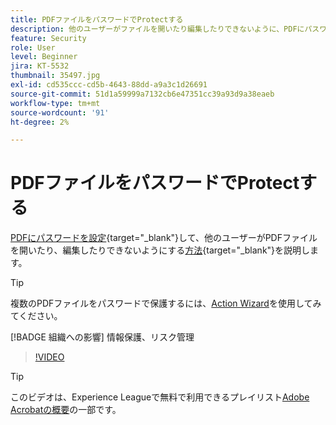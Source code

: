 ```yaml
---
title: PDFファイルをパスワードでProtectする
description: 他のユーザーがファイルを開いたり編集したりできないように、PDFにパスワードを設定する方法を説明します
feature: Security
role: User
level: Beginner
jira: KT-5532
thumbnail: 35497.jpg
exl-id: cd535ccc-cd5b-4643-88dd-a9a3c1d26691
source-git-commit: 51d1a59999a7132cb6e47351cc39a93d9a38eaeb
workflow-type: tm+mt
source-wordcount: '91'
ht-degree: 2%

---
```


# PDFファイルをパスワードでProtectする

[PDFにパスワードを設定](https://www.adobe.com/jp/acrobat/online/password-protect-pdf.html){target="_blank"}して、他のユーザーがPDFファイルを開いたり、編集したりできないようにする[方法](https://www.adobe.com/jp/acrobat/online/pdf-editor.html){target="_blank"}を説明します。

>[!TIP]
>
>複数のPDFファイルをパスワードで保護するには、[Action Wizard](../advanced-tasks/action.md)を使用してみてください。

[!BADGE 組織への影響]
情報保護、リスク管理

>[!VIDEO](https://video.tv.adobe.com/v/35497?quality=12&learn=on&hidetitle=true)

>[!TIP]
>
>このビデオは、Experience Leagueで無料で利用できるプレイリスト[Adobe Acrobatの概要](https://experienceleague.adobe.com/ja/playlists/acrobat-get-started-business-users)の一部です。